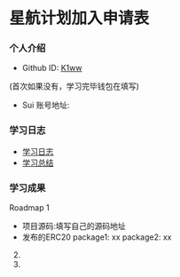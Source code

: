 # 星航计划加入申请表

### 个人介绍

* Github ID: [K1ww](https://github.com/K1ww)



(首次如果没有，学习完毕钱包在填写)
* Sui 账号地址: 

### 学习日志

- [学习日志](journal.md)
- [学习总结](summary.md)

### 学习成果

Roadmap  1  
- 项目源码:填写自己的源码地址
- 发布的ERC20
package1: xx
package2: xx


2.


3. 


